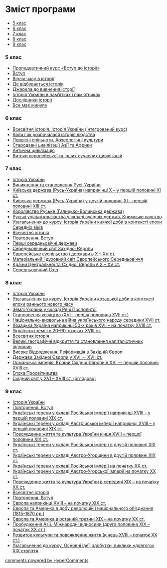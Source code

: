 <div id="hypercomments_widget" class="js-hypercomments-widget invisible"></div>

# Зміст програми

<div>
  <!-- Nav tabs -->
  <ul class="nav nav-tabs" role="tablist">
    <li role="presentation" class="active"><a href="#home" aria-controls="home" role="tab" data-toggle="tab">5 клас</a></li>
    <li role="presentation"><a href="#menu1" aria-controls="menu1" role="tab" data-toggle="tab">6 клас</a></li>
    <li role="presentation"><a href="#menu2" aria-controls="menu2" role="tab" data-toggle="tab">7 клас</a></li>
    <li role="presentation"><a href="#menu3" aria-controls="menu3" role="tab" data-toggle="tab">8 клас</a></li>
    <li role="presentation"><a href="#menu4" aria-controls="menu4" role="tab" data-toggle="tab">9 клас</a></li>
  </ul>
  <!-- Tab panes -->
  <div class="tab-content">
    <div role="tabpanel" class="tab-pane active" id="home"><h3>5 клас</h3>
<ul type="disc">
    <li><a href="1/5_klas.md">Пропедевтичний курс «Вступ до історії»</a></li>
    <li><a href="1/vstup.md">Вступ</a></li>
    <li><a href="1/chas.md">Відлік часу в історії</a></li>
    <li><a href="1/de_vidbuvaetsya_istoriya.md">Де відбувається історія</a></li>
    <li><a href="1/dzherela.md">Джерела до вивчення історії</a></li>
    <li><a href="1/istoriya_v_pamyatkakh_i_pamyatnykach.md">Історія України в пам’ятках і пам’ятниках</a></li>
    <li><a href="1/doslydnyky.md">Дослідники історії</a></li>
    <li><a href="1/vse_maye_mynule.md">Все має минуле</a></li>
</ul>
</div>
<div role="tabpanel" class="tab-pane" id="menu1"><h3>6 клас</h3>
<ul type="disc">
    <li><a href="3/inegrovanyu_kurs.md">Всесвітня історія. Історія України (інтегрований курс)</a></li>
    <li><a href="3/istoriya_ludstva.md">Коли і як розпочалася історія людства</a></li>
    <li><a href="3/pervysny_chasy.md">Первісні спільноти. Археологічні культури</a></li>
    <li><a href="3/starodavni_aziya_ta_afrika.md">Стародавні цивілізації Азії та Африки</a></li>
    <li><a href="3/antychnyst.md">Антична цивілізація</a></li>
    <li><a href="3/evropeyski_ta_sukhasny_civiliazaciyi.md">Витоки європейської та інших сучасних цивілізацій</a></li>
</ul>
</div>
<div role="tabpanel" class="tab-pane" id="menu2"><h3>7 клас</h3>
<ul type="disc">
    <li><a href="4/istoriya_ukrainy.md">Історія України</a></li>
    <li><a href="4/rus_ukraina.md">Виникнення та становлення Русі-України</a></li>
    <li><a href="4/kievska_derzhava.md">Київська держава (Русь-Україна) наприкінці Х – у першій половині ХІ ст.</a></li>
    <li><a href="4/kievska_derzhava_xi_xiii.md">Київська держава (Русь-Україна) у другій половині ХІ – першій половині ХІІІ ст.</a></li>
    <li><a href="4/galycko_valynska_derzhava.md">Королівство Руське (Галицько-Волинська держава)</a></li>
    <li><a href="4/ukr_zemly_u_sklady_vkl_ta_inshych_derzhav.md">Руські удільні князівства у складі сусідніх держав. Кримське ханство</a></li>
    <li><a href="4/uzagalnennya.md">Узагальнення до курсу. Історія України княжої доби в контексті епохи Середніх віків</a></li>
    <li><a href="5/vsesvitnya_istoriya.md">Всесвітня історія</a></li>
    <li><a href="5/povtorennya_vstup.md">Повторення. Вступ</a></li>
    <li><a href="5/pershi_serednovichni_derzhavy.md">Перші середньовічні держави</a></li>
    <li><a href="5/serednyovichhya_zkh_evropa.md">Середньовічний світ Західної Європи</a></li>
    <li><a href="5/evropeyske_suspilstvo.md">Європейське суспільство і держави в Х – ХV ст.</a></li>
    <li><a href="5/mat_ta_dukh_svyt_evrop_serednyovychhya.md">Матеріальний і духовний світ Європейського Середньовіччя</a></li>
    <li><a href="5/krainy_centraknoyi_ta_skhidnoyi_evropy.md">Країни Центральної та Східної Європи в Х – ХV ст.</a></li>
    <li><a href="5/serednyovichniy_skhid.md">Середньовічний Схід</a></li>
</ul>
</div>
<div role="tabpanel" class="tab-pane" id="menu3"><h3>8 клас</h3>
<ul type="disc">
    <li><a href="6/istoriya_ukrainy.md">Історія України</a></li>
    <li><a href="6/povtorennya_vstup.md">Узагальнення до курсу. Історія України козацької доби в контексті епохи раннього нового часу</a></li>
    <li><a href="6/ukr_zemli_v_xvi_st.md">Землі України у складі Речі Посполитої</a></li>
    <li><a href="6/ukr_zemli_v_xvi_xvii_st.md">Становлення козацтва (XVI – перша половина XVII ст.)</a></li>
    <li><a href="6/nacionalno_vyzvolna_viyna.md">Національно-визвольна війна українського народу середини XVII ст.</a></li>
    <li><a href="6/ukr_zemli_v_xvii_xviii_st.md">Козацька Україна наприкінці 50-х років XVII – на початку XVIII ст.</a></li>
    <li><a href="6/ukr_zemli_v_20_90_rokach_xviii_st.md">Українські землі в 20–90-х роках XVIII ст.</a></li>
    <li><a href="7/vsesvitnya_istoriya.md">Всесвітня історія</a></li>
    <li><a href="7/velyki_geografychni_vidkrittya.md">Великі географічні відкриття та становлення капіталістичних відносин</a></li>
    <li><a href="7/vydrodzhennya_reformaciya.md">Високе Відродження. Реформація в Західній Європі</a></li>
    <li><a href="7/derzhavy_zakhidnoyi_evropy.md">Держави Західної Європи у ХVІ — ХVІІ ст.</a></li>
    <li><a href="7/osmanska_imperiya_krayiny_skhidnoyi_evropy.md">Османська імперія. Країни Східної Європи в XVI — першій половині XVIII ст.</a></li>
    <li><a href="7/epokha_prosvytnyctva.md">Епоха Просвітництва</a></li>
    <li><a href="7/skhidniy_svyt.md">Східний світ у ХVІ – ХVІІІ ст. (оглядово)</a></li>
</ul>
</div>
<div role="tabpanel" class="tab-pane" id="menu4"><h3>9 клас</h3>
<ul type="disc">
<li><a href="8/istoriya_ukrainy.md">Історія України</a></li>
    <li><a href="8/povtorennya_vstup.md">Повторення. Вступ</a></li>
    <li><a href="8/ukr_tereny_ХVІІІ_ХІХ.md">Українські терени у складі Російської імперії наприкінці ХVІІІ – у першій половині ХІХ ст.</a></li>
    <li><a href="8/ukr_tereny_ХVІІІ_ХІХ2.md">Українські терени у складі Австрійської імперії наприкінці ХVІІІ – у першій половині ХІХ ст.</a></li>
    <li><a href="8/ukr_tereny_ХVІІІ_ХІХ3.md">Повсякденне життя та культура України кінця ХVІІІ – першої половини ХІХ ст.</a></li>
    <li><a href="8/ukr_tereny_ХІХ.md">Українські терени у складі Російської імперії в другій половині ХІХ ст.</a></li>
    <li><a href="8/ukr_tereny_ХІХ2.md">Українські терени у складі Австро-Угорщини в другій половині ХІХ ст.</a></li>
    <li><a href="8/ukr_tereny_ХX.md">Українські терени у складі Російської імперії на початку ХХ ст.</a></li>
    <li><a href="8/ukr_tereny_ХХ2.md">Українські терени у складі Австро-Угорської імперії на початку ХХ ст.</a>
        <br />
    </li>
    <li><a href="8/ukr_tereny_ХІХ_XX.md">Повсякденне життя та культура України в середині ХІХ – на початку ХХ ст.</a>
        <br />
    </li>
    <li><a href="9/vsesvitnya_istoriya.md">Всесвітня історія</a></li>
    <li><a href="9/vstup.md">Повторення. Вступ</a></li>
    <li><a href="9/evropa_ta_amerika.md">Європа наприкінці ХVІІІ – на початку ХІХ ст.</a></li>
    <li><a href="9/evropa_ta_amerika_u_dobu_obyednannya_ta_modernizaciyi_suspilstva.md">Європа та Америка в добу революцій і національного об’єднання (1815–1870 рр.)</a></li>
    <li><a href="9/utverdzhennya_industrialnogo_suspilstva.md">Європа та Америка в останній третині ХІХ – на початку ХХ ст.</a></li>
    <li><a href="9/mizhnarodny_vidnosyny.md">Пробудження Азії. Міжнародні відносини (друга половина ХІХ – початок ХХ ст.)</a></li>
    <li><a href="9/kultura_narodyv_svitu.md">Розвиток культури та повсякденне життя (кінець ХVІІІ – початок ХХ ст.)</a></li>
    <li><a href="9/uzagalnennya.md">Узагальнення до курсу. Основні ідеї, здобутки, виклики «довгого» XIX століття</a></li>
</ul>
</div>


<div class="js-hypercomments-container">
<a href="http://hypercomments.com" class="hc-link" title="comments widget">comments powered by HyperComments</a>
</div>